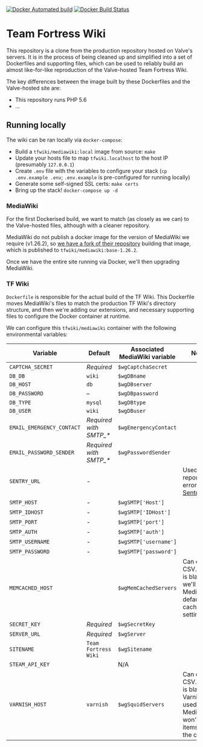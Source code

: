 [![Docker Automated build](https://img.shields.io/docker/automated/tfwiki/mediawiki.svg)](https://hub.docker.com/r/tfwiki/mediawiki/)
[![Docker Build Status](https://img.shields.io/docker/build/tfwiki/mediawiki.svg)](https://hub.docker.com/r/tfwiki/mediawiki/)

Team Fortress Wiki
====================

This repository is a clone from the production repository hosted on Valve's servers. It is in the process of being cleaned up and simplified into a set of Dockerfiles and supporting files, which can be used to reliably build an almost like-for-like reproduction of the Valve-hosted Team Fortress Wiki.

The key differences between the image built by these Dockerfiles and the Valve-hosted site are:
* This repository runs PHP 5.6
* ...

## Running locally

The wiki can be ran locally via `docker-compose`:

* Build a `tfwiki/mediawiki:local` image from source: `make`
* Update your hosts file to map `tfwiki.localhost` to the host IP (presumably `127.0.0.1`)
* Create `.env` file with the variables to configure your stack (`cp .env.example .env`; `.env.example` is pre-configured for running locally)
* Generate some self-signed SSL certs: `make certs`
* Bring up the stack! `docker-compose up -d`

### MediaWiki

For the first Dockerised build, we want to match (as closely as we can) to the Valve-hosted files, although with a cleaner repository.

MediaWiki do not publish a docker image for the version of MediaWiki we require (v1.26.2), so [we have a fork of their repository](https://github.com/tfwiki/mediawiki-docker) building that image, which is published to `tfwiki/mediawiki:base-1.26.2`.

Once we have the entire site running via Docker, we'll then upgrading MediaWiki.

### TF Wiki

`Dockerfile` is responsible for the actual build of the TF Wiki. This Dockerfile moves MediaWiki's files to match the production TF Wiki's directory structure, and then we're adding our extensions, and necessary supporting files to configure the Docker container at runtime.

We can configure this `tfwiki/mediawiki` container with the following environmental variables:

Variable                  | Default                 | Associated MediaWiki variable | Notes
------------------------- | ----------------------- | ----------------------------- | -----
`CAPTCHA_SECRET`          | *Required*              | `$wgCaptchaSecret`            | 
`DB_DB`                   | `wiki`                  | `$wgDBname`                   |
`DB_HOST`                 | `db`                    | `$wgDBserver`                 |
`DB_PASSWORD`             | –                       | `$wgDBpassword`               |
`DB_TYPE`                 | `mysql`                 | `$wgDBtype`                   |
`DB_USER`                 | `wiki`                  | `$wgDBuser`                   |
`EMAIL_EMERGENCY_CONTACT` | *Required with SMTP_\** | `$wgEmergencyContact`         | 
`EMAIL_PASSWORD_SENDER `  | *Required with SMTP_\** | `$wgPasswordSender`           | 
`SENTRY_URL`              | -                       |                               | Used to report errors to [Sentry](https://sentry.io)
`SMTP_HOST`               | -                       | `$wgSMTP['Host']`             |
`SMTP_IDHOST`             | -                       | `$wgSMTP['IDHost']`           |
`SMTP_PORT`               | -                       | `$wgSMTP['port']`             |
`SMTP_AUTH`               | -                       | `$wgSMTP['auth']`             |
`SMTP_USERNAME`           | -                       | `$wgSMTP['username']`         |
`SMTP_PASSWORD`           | -                       | `$wgSMTP['password']`         |
`MEMCACHED_HOST`          |                         | `$wgMemCachedServers`         | Can declare CSV. If this is blank we'll use MediaWiki's default cache settings
`SECRET_KEY`              | *Required*              | `$wgSecretKey`                |
`SERVER_URL`              | *Required*              | `$wgServer`                   |
`SITENAME`                | `Team Fortress Wiki`    | `$wgSitename`                 |
`STEAM_API_KEY`           |                         | N/A                           |
`VARNISH_HOST`            | `varnish`               | `$wgSquidServers`             | Can declare CSV. If this is blank and Varnish is used, MediaWiki won't purge items from the cache

